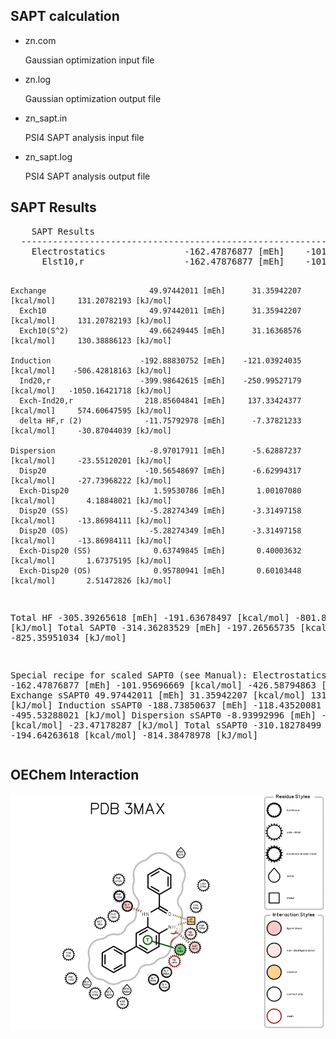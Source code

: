 <h2>SAPT calculation</h2>
<ul>
  <li>zn.com</li>
  <p>Gaussian optimization input file</p>
  <li>zn.log</li>
  <p>Gaussian optimization output file</p>
  <li>zn_sapt.in</li>
  <p>PSI4 SAPT analysis input file</p>
  <li>zn_sapt.log</li>
  <p>PSI4 SAPT analysis output file</p>
</ul>
<h2>SAPT Results</h2>
<pre line="1" lang=python>
    SAPT Results 
  --------------------------------------------------------------------------------------------------------
    Electrostatics               -162.47876877 [mEh]    -101.95696669 [kcal/mol]    -426.58794863 [kJ/mol]
      Elst10,r                   -162.47876877 [mEh]    -101.95696669 [kcal/mol]    -426.58794863 [kJ/mol]

    Exchange                       49.97442011 [mEh]      31.35942207 [kcal/mol]     131.20782193 [kJ/mol]
      Exch10                       49.97442011 [mEh]      31.35942207 [kcal/mol]     131.20782193 [kJ/mol]
      Exch10(S^2)                  49.66249445 [mEh]      31.16368576 [kcal/mol]     130.38886123 [kJ/mol]

    Induction                    -192.88830752 [mEh]    -121.03924035 [kcal/mol]    -506.42818163 [kJ/mol]
      Ind20,r                    -399.98642615 [mEh]    -250.99527179 [kcal/mol]   -1050.16421718 [kJ/mol]
      Exch-Ind20,r                218.85604841 [mEh]     137.33424377 [kcal/mol]     574.60647595 [kJ/mol]
      delta HF,r (2)              -11.75792978 [mEh]      -7.37821233 [kcal/mol]     -30.87044039 [kJ/mol]

    Dispersion                     -8.97017911 [mEh]      -5.62887237 [kcal/mol]     -23.55120201 [kJ/mol]
      Disp20                      -10.56548697 [mEh]      -6.62994317 [kcal/mol]     -27.73968222 [kJ/mol]
      Exch-Disp20                   1.59530786 [mEh]       1.00107080 [kcal/mol]       4.18848021 [kJ/mol]
      Disp20 (SS)                  -5.28274349 [mEh]      -3.31497158 [kcal/mol]     -13.86984111 [kJ/mol]
      Disp20 (OS)                  -5.28274349 [mEh]      -3.31497158 [kcal/mol]     -13.86984111 [kJ/mol]
      Exch-Disp20 (SS)              0.63749845 [mEh]       0.40003632 [kcal/mol]       1.67375195 [kJ/mol]
      Exch-Disp20 (OS)              0.95780941 [mEh]       0.60103448 [kcal/mol]       2.51472826 [kJ/mol]

  Total HF                       -305.39265618 [mEh]    -191.63678497 [kcal/mol]    -801.80830833 [kJ/mol]
  Total SAPT0                    -314.36283529 [mEh]    -197.26565735 [kcal/mol]    -825.35951034 [kJ/mol]

  Special recipe for scaled SAPT0 (see Manual):
    Electrostatics sSAPT0        -162.47876877 [mEh]    -101.95696669 [kcal/mol]    -426.58794863 [kJ/mol]
    Exchange sSAPT0                49.97442011 [mEh]      31.35942207 [kcal/mol]     131.20782193 [kJ/mol]
    Induction sSAPT0             -188.73850637 [mEh]    -118.43520081 [kcal/mol]    -495.53288021 [kJ/mol]
    Dispersion sSAPT0              -8.93992996 [mEh]      -5.60989074 [kcal/mol]     -23.47178287 [kJ/mol]
  Total sSAPT0                   -310.18278499 [mEh]    -194.64263618 [kcal/mol]    -814.38478978 [kJ/mol]
</pre>
<h2>OEChem Interaction</h2>
<img src="https://github.com/gkxiao/3max/blob/main/3max.png"  alt="PDB 3MAX">
